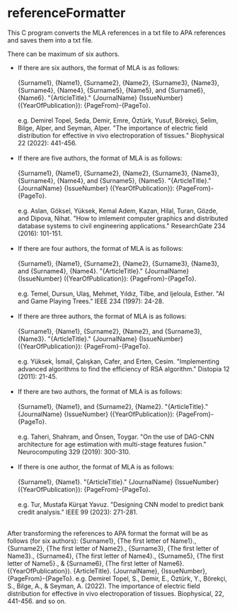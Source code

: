# referenceFormatter
This C program converts the MLA references in a txt file to APA references and saves them into a txt file.

There can be maximum of six authors. 

* If there are six authors, the format of MLA is as follows: <br /> <br />
{Surname1}, {Name1}, {Surname2}, {Name2}, {Surname3}, {Name3}, {Surname4}, {Name4}, {Surname5}, {Name5}, and {Surname6}, {Name6}. "{ArticleTitle}." {JournalName} {IssueNumber} ({YearOfPublication}): {PageFrom}-{PageTo}.<br /> <br />
e.g. Demirel Topel, Seda, Demir, Emre, Öztürk, Yusuf, Börekçi, Selim, Bilge, Alper, and Seyman, Alper. "The importance of electric field distribution for effective in vivo electroporation of tissues." Biophysical 22 (2022): 441-456. <br /> <br />
* If there are five authors, the format of MLA is as follows: <br /> <br />
{Surname1}, {Name1}, {Surname2}, {Name2}, {Surname3}, {Name3}, {Surname4}, {Name4}, and {Surname5}, {Name5}. "{ArticleTitle}." {JournalName} {IssueNumber} ({YearOfPublication}): {PageFrom}-{PageTo}. <br /> <br />
e.g. Aslan, Göksel, Yüksek, Kemal Adem, Kazan, Hilal, Turan, Gözde, and Dipova, Nihat. "How to imlement computer graphics and distributed database systems to civil engineering applications." ResearchGate 234 (2016): 101-151. <br /> <br />
* If there are four authors, the format of MLA is as follows: <br /> <br />
{Surname1}, {Name1}, {Surname2}, {Name2}, {Surname3}, {Name3}, and {Surname4}, {Name4}. "{ArticleTitle}." {JournalName} {IssueNumber} ({YearOfPublication}): {PageFrom}-{PageTo}. <br /> <br />
e.g. Temel, Dursun, Ulaş, Mehmet, Yıldız, Tilbe, and Ijeloula, Esther. "AI and Game Playing Trees." IEEE 234 (1997): 24-28. <br /> <br />
* If there are three authors, the format of MLA is as follows: <br /> <br />
{Surname1}, {Name1}, {Surname2}, {Name2}, and {Surname3}, {Name3}. "{ArticleTitle}." {JournalName} {IssueNumber} ({YearOfPublication}): {PageFrom}-{PageTo}. <br /> <br />
e.g. Yüksek, İsmail, Çalışkan, Cafer, and Erten, Cesim. "Implementing advanced algorithms to find the efficiency of RSA algorithm." Distopia 12 (2011): 21-45. <br /> <br />
* If there are two authors, the format of MLA is as follows: <br /> <br />
{Surname1}, {Name1}, and {Surname2}, {Name2}. "{ArticleTitle}." {JournalName} {IssueNumber} ({YearOfPublication}): {PageFrom}-{PageTo}. <br /> <br />
e.g. Taheri, Shahram, and Önsen, Toygar. "On the use of DAG-CNN architecture for age estimation with multi-stage features fusion." Neurocomputing 329 (2019): 300-310. <br /> <br />
* If there is one author, the format of MLA is as follows: <br /> <br />
{Surname1}, {Name1}. "{ArticleTitle}." {JournalName} {IssueNumber} ({YearOfPublication}): {PageFrom}-{PageTo}. <br /> <br />
e.g. Tur, Mustafa Kürşat Yavuz. "Designing CNN model to predict bank credit analysis." IEEE 99 (2023): 271-281. <br /> <br />


After transforming the references to APA format the format will be as follows (for six authors):
{Surname1}, {The first letter of Name1}., {Surname2}, {The first letter of Name2}., {Surname3}, {The first letter of Name3}., {Surname4}, {The first letter of Name4}., {Surname5}, {The first letter of Name5}., & {Surname6}, {The first letter of Name6}. ({YearOfPublication}). {ArticleTitle}. {JournalName}, {IssueNumber}, {PageFrom}-{PageTo}. 
e.g. Demirel Topel, S., Demir, E., Öztürk, Y., Börekçi, S., Bilge, A., & Seyman, A. (2022). The importance of electric field distribution for effective in vivo electroporation of tissues. Biophysical, 22, 441-456.
and so on.
